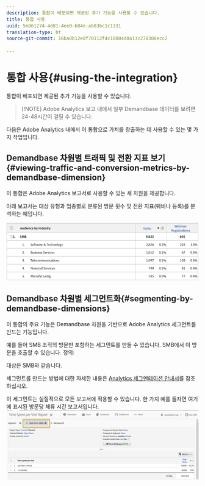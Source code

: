 ```yaml
---
description: 통합이 배포되면 제공된 추가 기능을 사용할 수 있습니다.
title: 통합 사용
uuid: 5e861274-4d81-4ee0-b84e-ab83bc1c1331
translation-type: ht
source-git-commit: 16ba0b12e0f70112f4c10804d0a13c278388ecc2

---
```



# 통합 사용{#using-the-integration}

통합이 배포되면 제공된 추가 기능을 사용할 수 있습니다.

> [!NOTE] Adobe Analytics 보고 내에서 일부 Demandbase 데이터를 보려면 24-48시간이 걸릴 수 있습니다.

다음은 Adobe Analytics 내에서 이 통합으로 가치를 창출하는 데 사용할 수 있는 몇 가지 작업입니다.

## Demandbase 차원별 트래픽 및 전환 지표 보기{#viewing-traffic-and-conversion-metrics-by-demandbase-dimension}

이 통합은 Adobe Analytics 보고서로 사용할 수 있는 새 차원을 제공합니다.

아래 보고서는 대상 유형과 업종별로 분류된 방문 횟수 및 전환 지표(웨비나 등록)를 분석하는 예입니다.

![](assets/metrics_db_dimensions.png)

## Demandbase 차원별 세그먼트화{#segmenting-by-demandbase-dimensions}

이 통합의 주요 기능은 Demandbase 차원을 기반으로 Adobe Analytics 세그먼트를 만드는 기능입니다.

예를 들어 SMB 조직의 방문만 포함하는 세그먼트를 만들 수 있습니다. SMB에서 이 방문을 호출할 수 있습니다. 정의:

대상은 SMB와 같습니다.

세그먼트를 만드는 방법에 대한 자세한 내용은 [Analytics 세그멘테이션 안내서](https://marketing.adobe.com/resources/help/ko_KR/analytics/segment/)를 참조하십시오.

이 세그먼트는 실질적으로 모든 보고서에 적용할 수 있습니다. 한 가지 예를 들자면 여기에 표시된 방문당 체류 시간 보고서입니다. ![](assets/segment_applied_report.png)
